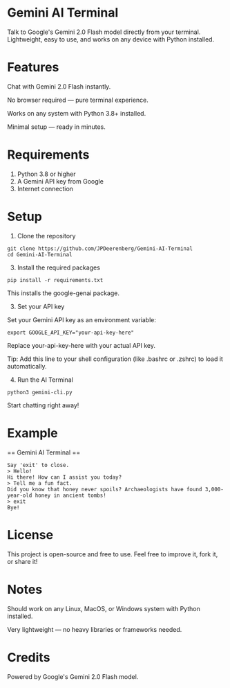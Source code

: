 # Gemini AI Terminal

Talk to Google's Gemini 2.0 Flash model directly from your terminal.
Lightweight, easy to use, and works on any device with Python installed.


# Features

Chat with Gemini 2.0 Flash instantly.

No browser required — pure terminal experience.

Works on any system with Python 3.8+ installed.

Minimal setup — ready in minutes.


# Requirements

1. Python 3.8 or higher
2. A Gemini API key from Google
3. Internet connection


# Setup

1. Clone the repository
```
git clone https://github.com/JPDeerenberg/Gemini-AI-Terminal
cd Gemini-AI-Terminal
```

3. Install the required packages
```
pip install -r requirements.txt
```
This installs the google-genai package.


3. Set your API key

Set your Gemini API key as an environment variable:
```
export GOOGLE_API_KEY="your-api-key-here"
```
Replace your-api-key-here with your actual API key.

Tip: Add this line to your shell configuration (like .bashrc or .zshrc) to load it automatically.


4. Run the AI Terminal
```
python3 gemini-cli.py
```
Start chatting right away!


# Example

== Gemini AI Terminal ==
```
Say 'exit' to close.
> Hello!
Hi there! How can I assist you today?
> Tell me a fun fact.
Did you know that honey never spoils? Archaeologists have found 3,000-year-old honey in ancient tombs!
> exit
Bye!
```

# License

This project is open-source and free to use.
Feel free to improve it, fork it, or share it!


# Notes

Should work on any Linux, MacOS, or Windows system with Python installed.

Very lightweight — no heavy libraries or frameworks needed.


# Credits

Powered by Google's Gemini 2.0 Flash model.
